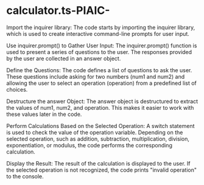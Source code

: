 # calculator.ts-PIAIC-
Import the inquirer library: The code starts by importing the inquirer library, which is used to create interactive command-line prompts for user input.

Use inquirer.prompt() to Gather User Input: The inquirer.prompt() function is used to present a series of questions to the user. The responses provided by the user are collected in an answer object.

Define the Questions: The code defines a list of questions to ask the user. These questions include asking for two numbers (num1 and num2) and allowing the user to select an operation (operation) from a predefined list of choices.

Destructure the answer Object: The answer object is destructured to extract the values of num1, num2, and operation. This makes it easier to work with these values later in the code.

Perform Calculations Based on the Selected Operation: A switch statement is used to check the value of the operation variable. Depending on the selected operation, such as addition, subtraction, multiplication, division, exponentiation, or modulus, the code performs the corresponding calculation.

Display the Result: The result of the calculation is displayed to the user. If the selected operation is not recognized, the code prints "invalid operation" to the console.





